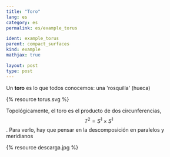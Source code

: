```yaml
---
title: "Toro"
lang: es
category: es
permalink: es/example_torus

ident: example_torus
parent: compact_surfaces
kind: example
mathjax: true

layout: post
type: post
---
```


Un **toro** es lo que todos conocemos: una 'rosquilla' (hueca)

{% resource torus.svg %}

Topológicamente, el toro es el producto de dos circunferencias, $$T^2=S^1\times S^1$$. Para verlo, hay que pensar en la descomposición en paralelos y meridianos

{% resource descarga.jpg %} <!--cambiar-->
